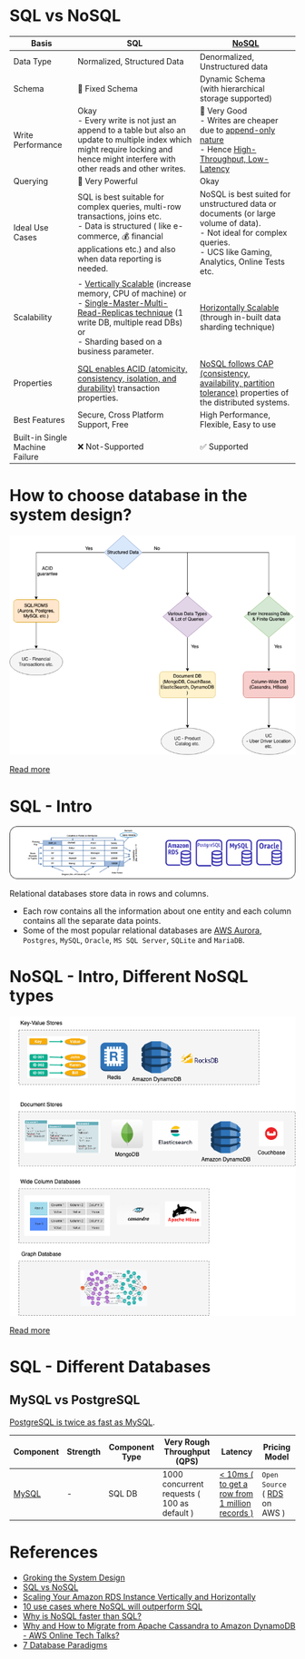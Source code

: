 
# SQL vs NoSQL

| Basis                           | SQL                                                                                                                                                                                                                                                                                                                                                | [NoSQL](NoSQL-Databases)                                                                                                                                                     |
|---------------------------------|----------------------------------------------------------------------------------------------------------------------------------------------------------------------------------------------------------------------------------------------------------------------------------------------------------------------------------------------------|------------------------------------------------------------------------------------------------------------------------------------------------------------------------------|
| Data Type                       | Normalized, Structured Data                                                                                                                                                                                                                                                                                                                        | Denormalized, Unstructured data                                                                                                                                              |
| Schema                          | :hammer: Fixed Schema                                                                                                                                                                                                                                                                                                                              | Dynamic Schema <br/>(with hierarchical storage supported)                                                                                                                    |
| Write Performance               | Okay<br/>- Every write is not just an append to a table but also an update to multiple index which might require locking and hence might interfere with other reads and other writes.                                                                                                                                                              | :muscle: Very Good<br/>- Writes are cheaper due to [append-only nature](../0_SystemGlossaries/Append-Only.md)<br/>- Hence [High-Throughput, Low-Latency](../0_SystemGlossaries/LatencyThroughput.md)               |
| Querying                        | :muscle: Very Powerful                                                                                                                                                                                                                                                                                                                             | Okay                                                                                                                                                                         |
| Ideal Use Cases                 | SQL is best suitable for complex queries, multi-row transactions, joins etc. <br/>- Data is structured ( like e-commerce, :moneybag: financial applications etc.) and also when data reporting is needed.                                                                                                                                          | NoSQL is best suited for unstructured data or documents (or large volume of data). <br/>- Not ideal for complex queries.<br/>- UCS like Gaming, Analytics, Online Tests etc. |
| Scalability                     | - [Vertically Scalable](../0_SystemGlossaries/Scalability/DBScalability.md#vertical-scalability--scale-up-) (increase memory, CPU of machine) or <br/>- [Single-Master-Multi-Read-Replicas technique](../0_SystemGlossaries/Scalability/DBScalability.md#db---horizontal-scaling-techniques) (1 write DB, multiple read DBs) or <br/>- Sharding based on a business parameter. | [Horizontally Scalable](../0_SystemGlossaries/Scalability/DBScalability.md#db---horizontal-scaling-techniques) (through in-built data sharding technique)                                  |
| Properties                      | [SQL enables ACID (atomicity, consistency, isolation, and durability)](../0_SystemGlossaries/ACIDPropertyTransaction.md) transaction properties.                                                                                                                                                                                                   | [NoSQL follows CAP (consistency, availability, partition tolerance)](../0_SystemGlossaries/CAPTheorem.md) properties of the distributed systems.                             |
| Best Features                   | Secure, Cross Platform Support, Free                                                                                                                                                                                                                                                                                                               | High Performance, Flexible, Easy to use                                                                                                                                      |
| Built-in Single Machine Failure | :x: Not-Supported                                                                                                                                                                                                                                                                                                                                  | :white_check_mark: Supported                                                                                                                                                 |

# How to choose database in the system design?

![img.png](assests/DecideDatabase.drawio.png)

[Read more](DecideDatabase.md)

# SQL - Intro

![img.png](assests/SQLDifferentTypes.png)

Relational databases store data in rows and columns.
- Each row contains all the information about one entity and each column contains all the separate data points.
- Some of the most popular relational databases are [AWS Aurora](../../2_AWSComponents/6_DatabaseServices/AmazonRDSAurora/Readme.md), `Postgres`, `MySQL`, `Oracle`, `MS SQL Server`, `SQLite` and `MariaDB`.

# NoSQL - Intro, Different NoSQL types

![img.png](NoSQL-Databases/assets/NoSQL-DifferentDBtypes.drawio.png)

[Read more](NoSQL-Databases/Readme.md)

# SQL - Different Databases

## MySQL vs PostgreSQL

[PostgreSQL is twice as fast as MySQL](https://itnext.io/benchmark-databases-in-docker-mysql-postgresql-sql-server-7b129368eed7).

| Component                                                               | Strength                                | Component Type                | Very Rough Throughput (QPS)                 | Latency | Pricing Model                                              |
|-------------------------------------------------------------------------|-----------------------------------------|-------------------------------|---------------------------------------------|----------------|------------------------------------------------------------|
| [MySQL](src/1_HLDDesignComponents/3_DatabaseComponents)                                | -                                       | SQL DB                        | 1000 concurrent requests ( 100 as default ) | [< 10ms ( to get a row from 1 million records )](https://www.quora.com/How-can-we-calculate-the-throughput-of-MySQL?share=1)| `Open Source` ( [RDS](src/2_AWSComponents/RDS.md) on AWS ) |

# References
- [Groking the System Design](https://www.educative.io/courses/grokking-the-system-design-interview/YQlK1mDPgpK)
- [SQL vs NoSQL](https://www.interviewbit.com/blog/sql-vs-nosql/)
- [Scaling Your Amazon RDS Instance Vertically and Horizontally](https://aws.amazon.com/blogs/database/scaling-your-amazon-rds-instance-vertically-and-horizontally/)
- [10 use cases where NoSQL will outperform SQL](https://www.networkworld.com/article/2999856/10-use-cases-where-nosql-will-outperform-sql.html)
- [Why is NoSQL faster than SQL?](https://softwareengineering.stackexchange.com/questions/175542/why-is-nosql-faster-than-sql)
- [Why and How to Migrate from Apache Cassandra to Amazon DynamoDB - AWS Online Tech Talks?](https://www.youtube.com/watch?v=WuDGvG_4kC8)
- [7 Database Paradigms](https://www.youtube.com/watch?v=G1rOthIU-uo)